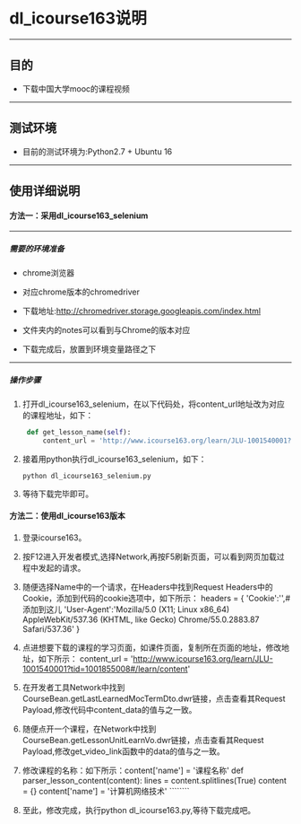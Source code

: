 # dl_icourse163说明

---
## 目的
+ 下载中国大学mooc的课程视频

---
## 测试环境
+ 目前的测试环境为:Python2.7 + Ubuntu 16

---
## 使用详细说明

#### 方法一：采用dl_icourse163_selenium
---
##### 需要的环境准备
+ chrome浏览器

+ 对应chrome版本的chromedriver 
 + 下载地址:http://chromedriver.storage.googleapis.com/index.html
 + 文件夹内的notes可以看到与Chrome的版本对应
 + 下载完成后，放置到环境变量路径之下
---
##### 操作步骤
1. 打开dl_icourse163_selenium，在以下代码处，将content_url地址改为对应的课程地址，如下：

   ```Python
    def get_lesson_name(self):
        content_url = 'http://www.icourse163.org/learn/JLU-1001540001?tid=1001855008#/learn/content'
   ```
2. 接着用python执行dl_icourse163_selenium，如下：

    ```Shell
    python dl_icourse163_selenium.py
    ```

3. 等待下载完毕即可。

#### 方法二：使用dl_icourse163版本
1. 登录icourse163。
2. 按F12进入开发者模式,选择Network,再按F5刷新页面，可以看到网页加载过程中发起的请求。
3. 随便选择Name中的一个请求，在Headers中找到Request Headers中的Cookie，添加到代码的cookie选项中，如下所示：
headers = { 'Cookie':'',#添加到这儿 'User-Agent':'Mozilla/5.0 (X11; Linux x86_64) AppleWebKit/537.36 (KHTML, like Gecko) Chrome/55.0.2883.87 Safari/537.36' }

4. 点进想要下载的课程的学习页面，如课件页面，复制所在页面的地址，修改地址，如下所示：
content_url = 'http://www.icourse163.org/learn/JLU-1001540001?tid=1001855008#/learn/content'

5. 在开发者工具Network中找到CourseBean.getLastLearnedMocTermDto.dwr链接，点击查看其Request Payload,修改代码中content_data的值与之一致。

6. 随便点开一个课程，在Network中找到CourseBean.getLessonUnitLearnVo.dwr链接，点击查看其Request Payload,修改get_video_link函数中的data的值与之一致。

7. 修改课程的名称：如下所示：content['name'] = '课程名称'
def parser_lesson_content(content): lines = content.splitlines(True) content = {} content['name'] = '计算机网络技术' ````````

8. 至此，修改完成，执行python dl_icourse163.py,等待下载完成吧。


